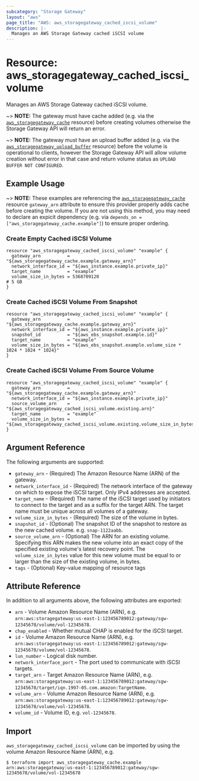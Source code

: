```yaml
---
subcategory: "Storage Gateway"
layout: "aws"
page_title: "AWS: aws_storagegateway_cached_iscsi_volume"
description: |-
  Manages an AWS Storage Gateway cached iSCSI volume
---
```


# Resource: aws_storagegateway_cached_iscsi_volume

Manages an AWS Storage Gateway cached iSCSI volume.

~> **NOTE:** The gateway must have cache added (e.g. via the [`aws_storagegateway_cache`](/docs/providers/aws/r/storagegateway_cache.html) resource) before creating volumes otherwise the Storage Gateway API will return an error.

~> **NOTE:** The gateway must have an upload buffer added (e.g. via the [`aws_storagegateway_upload_buffer`](/docs/providers/aws/r/storagegateway_upload_buffer.html) resource) before the volume is operational to clients, however the Storage Gateway API will allow volume creation without error in that case and return volume status as `UPLOAD BUFFER NOT CONFIGURED`.

## Example Usage

~> **NOTE:** These examples are referencing the [`aws_storagegateway_cache`](/docs/providers/aws/r/storagegateway_cache.html) resource `gateway_arn` attribute to ensure this provider properly adds cache before creating the volume. If you are not using this method, you may need to declare an expicit dependency (e.g. via `depends_on = ["aws_storagegateway_cache.example"]`) to ensure proper ordering.

### Create Empty Cached iSCSI Volume

```hcl
resource "aws_storagegateway_cached_iscsi_volume" "example" {
  gateway_arn          = "${aws_storagegateway_cache.example.gateway_arn}"
  network_interface_id = "${aws_instance.example.private_ip}"
  target_name          = "example"
  volume_size_in_bytes = 5368709120                                        # 5 GB
}
```

### Create Cached iSCSI Volume From Snapshot

```hcl
resource "aws_storagegateway_cached_iscsi_volume" "example" {
  gateway_arn          = "${aws_storagegateway_cache.example.gateway_arn}"
  network_interface_id = "${aws_instance.example.private_ip}"
  snapshot_id          = "${aws_ebs_snapshot.example.id}"
  target_name          = "example"
  volume_size_in_bytes = "${aws_ebs_snapshot.example.volume_size * 1024 * 1024 * 1024}"
}
```

### Create Cached iSCSI Volume From Source Volume

```hcl
resource "aws_storagegateway_cached_iscsi_volume" "example" {
  gateway_arn          = "${aws_storagegateway_cache.example.gateway_arn}"
  network_interface_id = "${aws_instance.example.private_ip}"
  source_volume_arn    = "${aws_storagegateway_cached_iscsi_volume.existing.arn}"
  target_name          = "example"
  volume_size_in_bytes = "${aws_storagegateway_cached_iscsi_volume.existing.volume_size_in_bytes}"
}
```

## Argument Reference

The following arguments are supported:

* `gateway_arn` - (Required) The Amazon Resource Name (ARN) of the gateway.
* `network_interface_id` - (Required) The network interface of the gateway on which to expose the iSCSI target. Only IPv4 addresses are accepted.
* `target_name` - (Required) The name of the iSCSI target used by initiators to connect to the target and as a suffix for the target ARN. The target name must be unique across all volumes of a gateway.
* `volume_size_in_bytes` - (Required) The size of the volume in bytes.
* `snapshot_id` - (Optional) The snapshot ID of the snapshot to restore as the new cached volume. e.g. `snap-1122aabb`.
* `source_volume_arn` - (Optional) The ARN for an existing volume. Specifying this ARN makes the new volume into an exact copy of the specified existing volume's latest recovery point. The `volume_size_in_bytes` value for this new volume must be equal to or larger than the size of the existing volume, in bytes.
* `tags` - (Optional) Key-value mapping of resource tags

## Attribute Reference

In addition to all arguments above, the following attributes are exported:

* `arn` - Volume Amazon Resource Name (ARN), e.g. `arn:aws:storagegateway:us-east-1:123456789012:gateway/sgw-12345678/volume/vol-12345678`.
* `chap_enabled` - Whether mutual CHAP is enabled for the iSCSI target.
* `id` - Volume Amazon Resource Name (ARN), e.g. `arn:aws:storagegateway:us-east-1:123456789012:gateway/sgw-12345678/volume/vol-12345678`.
* `lun_number` - Logical disk number.
* `network_interface_port` - The port used to communicate with iSCSI targets.
* `target_arn` - Target Amazon Resource Name (ARN), e.g. `arn:aws:storagegateway:us-east-1:123456789012:gateway/sgw-12345678/target/iqn.1997-05.com.amazon:TargetName`.
* `volume_arn` - Volume Amazon Resource Name (ARN), e.g. `arn:aws:storagegateway:us-east-1:123456789012:gateway/sgw-12345678/volume/vol-12345678`.
* `volume_id` - Volume ID, e.g. `vol-12345678`.

## Import

`aws_storagegateway_cached_iscsi_volume` can be imported by using the volume Amazon Resource Name (ARN), e.g.

```
$ terraform import aws_storagegateway_cache.example arn:aws:storagegateway:us-east-1:123456789012:gateway/sgw-12345678/volume/vol-12345678
```
